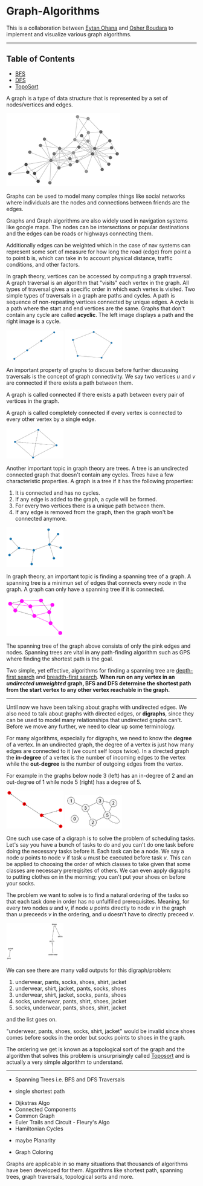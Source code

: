 # Graph-Algorithms

This is a collaboration between [Eytan Ohana](https://github.com/eytanohana/Graph-Algorithms) and [Osher Boudara](https://github.com/osherboudara99/Graph-Algorithms) to implement and visualize various graph algorithms.

---

## Table of Contents
- [BFS](BFS.ipynb)
- [DFS](DFS.ipynb)
- [TopoSort](Topo-Sort.ipynb)

A graph is a type of data structure that is represented by a set of nodes/vertices and edges. 

<img src="static/graph.png" width="60%"/>

Graphs can be used to model many complex things like social networks where individuals are the nodes and connections between friends are the edges. 

Graphs and Graph algorithms are also widely used in navigation systems like google maps. The nodes can be intersections or popular destinations and the edges can be roads or highways connecting them. 

Additionally edges can be weighted which in the case of nav systems can represent some sort of measure for how long the road (edge) from point a to point b is, which can take in to account physical distance, traffic conditions, and other factors.

In graph theory, vertices can be accessed by computing a graph traversal. A graph traversal is an algorithm that "visits" each vertex in the graph. All types of traversal gives a specific order in which each vertex is visited. Two simple types of traversals in a graph are paths and cycles. A path is sequence of non-repeating vertices connected by unique edges. A cycle is a path where the start and end vertices are the same. Graphs that don't contain any cycle are called __acyclic__. The left image displays a path and the right image is a cycle.

<p>
 <img src="static/path-graph.png" width="30%"/>
 <img src="static/cycle-graph.png" width="30%"/>
</p>


An important property of graphs to discuss before further discussing traversals is the concept of graph connectivity. We say two vertices *u* and *v* are connected if there exists a path between them.

A graph is called connected if there exists a path between every pair of vertices in the graph.

A graph is called completely connected if every vertex is connected to every other vertex by a single edge.

<img src="static/complete-graph.png" width="30%"/>

Another important topic in graph theory are trees. A tree is an undirected connected graph that doesn't contain any cycles. Trees have a few characteristic properties. A graph is a tree if it has the following properties:

1. It is connected and has no cycles.
1. If any edge is added to the graph, a cycle will be formed.
1. For every two vertices there is a unique path between them.
1. If any edge is removed from the graph, then the graph won't be connected anymore.

<img src="static/simple-tree.png" width="30%"/>

In graph theory, an important topic is finding a spanning tree of a graph. A spanning tree is a minimun set of edges that connects every node in the graph. A graph can only have a spanning tree if it is connected. 

<img src="static/tree-graph.png" width="30%"/>

The spanning tree of the graph above consists of only the pink edges and nodes. Spanning trees are vital in any path-finding algorithm such as GPS where finding the shortest path is the goal.

Two simple, yet effective, algorithms for finding a spanning tree are [depth-first search](DFS.ipynb) and [breadth-first search](BFS.ipynb). __When run on any vertex in an *undirected unweighted* graph, BFS and DFS determine the shortest path from the start vertex to any other vertex reachable in the graph.__ 

---

Until now we have been talking about graphs with undirected edges. We also need to talk about graphs with directed edges, or __digraphs__, since they can be used to model many relationships that undirected graphs can't. Before we move any further, we need to clear up some terminology.

For many algorithms, especially for digraphs, we need to know the __degree__ of a vertex. In an undirected graph, the degree of a vertex is just how many edges are connected to it (we count self loops twice). In a directed graph the __in-degree__ of a vertex is the number of incoming edges to the vertex while the __out-degree__ is the number of outgoing edges from the vertex.

For example in the graphs below node 3 (left) has an in-degree of 2 and an out-degree of 1 while node 5 (right) has a degree of 5.

<p>
<img src="static/digraph.png" width="30%"/>
<img src="static/selfloop.png" width="30%"/>
</p>

One such use case of a digraph is to solve the problem of scheduling tasks. Let's say you have a bunch of tasks to do and you can't do one task before doing the necessary tasks before it. Each task can be a node. We say a node *u* points to node *v* if task *u* must be executed before task *v*. This can be applied to choosing the order of which classes to take given that some classes are necessary prereqisites of others. We can even apply digraphs to putting clothes on in the morning; you can't put your shoes on before your socks.

The problem we want to solve is to find a natural ordering of the tasks so that each task done in order has no unfulfilled prerequisites. Meaning, for every two nodes *u* and *v*, if node *u* points directly to node *v* in the graph than *u* preceeds *v* in the ordering, and *u* doesn't have to directly preceed *v*.

<img src="static/clothing-topo.png" width="30%"/>

We can see there are many valid outputs for this digraph/problem:
1. underwear, pants, socks, shoes, shirt, jacket
1. underwear, shirt, jacket, pants, socks, shoes
1. underwear, shirt, jacket, socks, pants, shoes
1. socks, underwear, pants, shirt, shoes, jacket
1. socks, underwear, pants, shoes, shirt, jacket

and the list goes on.

"underwear, pants, shoes, socks, shirt, jacket" would be invalid since shoes comes before socks in the order but socks points to shoes in the graph.

The ordering we get is known as a topological sort of the graph and the algorithm that solves this problem is unsurprisingly called [Toposort](Topo-Sort.ipynb) and is actually a very simple algorithm to understand.

---

* Spanning Trees i.e. BFS and DFS Traversals
 - single shortest path
* Dijkstras Algo
* Connected Components
* Common Graph
* Euler Trails and Circuit - Fleury's Algo
* Hamiltonian Cycles 
 -  maybe Planarity
* Graph Coloring

Graphs are applicable in so many situations that thousands of algorithms have been developed for them. Algorithms like shortest path, spanning trees, graph traversals, topological sorts and more. 
